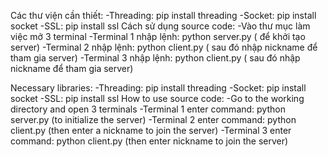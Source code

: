 Các thư viện cần thiết:
-Threading: pip install threading
-Socket: pip install socket
-SSL: pip install ssl
Cách sử dụng source code:
-Vào thư mục làm việc mở 3 terminal
-Terminal 1 nhập lệnh: python server.py ( để khởi tạo server)
-Terminal 2 nhập lệnh: python client.py ( sau đó nhập nickname để tham gia server)
-Terminal 3 nhập lệnh: python client.py ( sau đó nhập nickname để tham gia server)

Necessary libraries:
-Threading: pip install threading
-Socket: pip install socket
-SSL: pip install ssl
How to use source code:
-Go to the working directory and open 3 terminals
-Terminal 1 enter command: python server.py (to initialize the server)
-Terminal 2 enter command: python client.py (then enter a nickname to join the server)
-Terminal 3 enter command: python client.py (then enter nickname to join the server)
